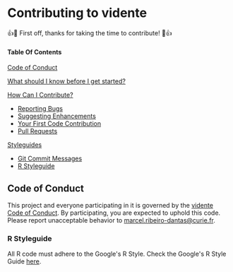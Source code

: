 # Contributing to vidente

:+1::tada: First off, thanks for taking the time to contribute! :tada::+1:

#### Table Of Contents

[Code of Conduct](#code-of-conduct)

[What should I know before I get started?](#what-should-i-know-before-i-get-started)

[How Can I Contribute?](#how-can-i-contribute)
  * [Reporting Bugs](#reporting-bugs)
  * [Suggesting Enhancements](#suggesting-enhancements)
  * [Your First Code Contribution](#your-first-code-contribution)
  * [Pull Requests](#pull-requests)
  
  [Styleguides](#styleguides)
  * [Git Commit Messages](#git-commit-messages)
  * [R Styleguide](#r-styleguide)
  
## Code of Conduct

This project and everyone participating in it is governed by the [vidente Code of Conduct](CODE_OF_CONDUCT.md). By
participating, you are expected to uphold this code. Please report unacceptable behavior to
[marcel.ribeiro-dantas@curie.fr](mailto:marcel.ribeiro-dantas@curie.fr).

### R Styleguide
All R code must adhere to the Google's R Style. Check the Google's R Style Guide [here](https://google.github.io/styleguide/Rguide.xml).
